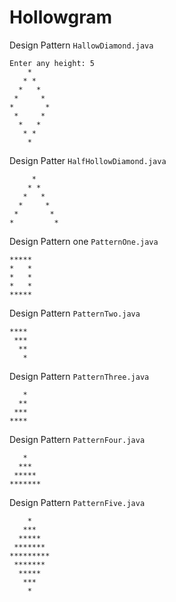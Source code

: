 # Hollowgram

Design Pattern `HallowDiamond.java`
```
Enter any height: 5
    *    
   * *   
  *   *  
 *     * 
*       *
 *     * 
  *   *  
   * *   
    *    
```

Design Patter `HalfHollowDiamond.java`
```
     *
    * *
   *   *
  *     *
 *       *
*         *
```

Design Pattern one `PatternOne.java`

```
*****
*   *
*   *
*   *
*****
```

Design Pattern `PatternTwo.java`

```
****
 ***
  **
   *
```
Design Pattern `PatternThree.java`

```
   *
  **
 ***
****
```

Design Pattern `PatternFour.java`
```
   *
  ***
 *****
*******
```

Design Pattern `PatternFive.java`
```
    *
   ***
  *****
 *******
*********
 *******
  *****
   ***
    *
```
